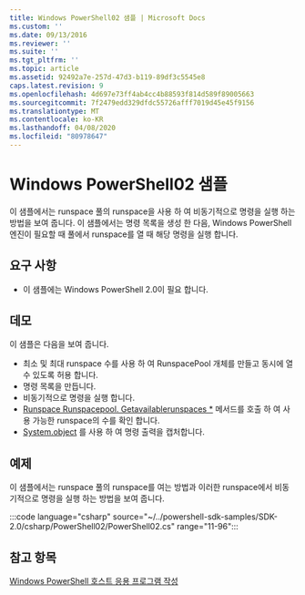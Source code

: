 ```yaml
---
title: Windows PowerShell02 샘플 | Microsoft Docs
ms.custom: ''
ms.date: 09/13/2016
ms.reviewer: ''
ms.suite: ''
ms.tgt_pltfrm: ''
ms.topic: article
ms.assetid: 92492a7e-257d-47d3-b119-89df3c5545e8
caps.latest.revision: 9
ms.openlocfilehash: 4d697e73ff4ab4cc4b88593f814d589f89005663
ms.sourcegitcommit: 7f2479edd329dfdc55726afff7019d45e45f9156
ms.translationtype: MT
ms.contentlocale: ko-KR
ms.lasthandoff: 04/08/2020
ms.locfileid: "80978647"
---
```

# <a name="windows-powershell02-sample"></a>Windows PowerShell02 샘플

이 샘플에서는 runspace 풀의 runspace을 사용 하 여 비동기적으로 명령을 실행 하는 방법을 보여 줍니다. 이 샘플에서는 명령 목록을 생성 한 다음, Windows PowerShell 엔진이 필요할 때 풀에서 runspace를 열 때 해당 명령을 실행 합니다.

## <a name="requirements"></a>요구 사항

- 이 샘플에는 Windows PowerShell 2.0이 필요 합니다.

## <a name="demonstrates"></a>데모

이 샘플은 다음을 보여 줍니다.

- 최소 및 최대 runspace 수를 사용 하 여 RunspacePool 개체를 만들고 동시에 열 수 있도록 허용 합니다.
- 명령 목록을 만듭니다.
- 비동기적으로 명령을 실행 합니다.
- [Runspace Runspacepool. Getavailablerunspaces *](/dotnet/api/System.Management.Automation.Runspaces.RunspacePool.GetAvailableRunspaces) 메서드를 호출 하 여 사용 가능한 runspace의 수를 확인 합니다.
- [System.object](/dotnet/api/System.Management.Automation.PowerShell.EndInvoke) 를 사용 하 여 명령 출력을 캡처합니다.

## <a name="example"></a>예제

이 샘플에서는 runspace 풀의 runspace를 여는 방법과 이러한 runspace에서 비동기적으로 명령을 실행 하는 방법을 보여 줍니다.

:::code language="csharp" source="~/../powershell-sdk-samples/SDK-2.0/csharp/PowerShell02/PowerShell02.cs" range="11-96":::

## <a name="see-also"></a>참고 항목

[Windows PowerShell 호스트 응용 프로그램 작성](./writing-a-windows-powershell-host-application.md)
